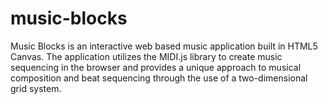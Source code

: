 # music-blocks
Music Blocks is an interactive web based music application built in HTML5 Canvas. The application utilizes the MIDI.js library to create music sequencing in the browser and provides a unique approach to musical composition and beat sequencing through the use of a two-dimensional grid system.
